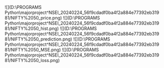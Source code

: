 ![](D:\PROGRAMS Python\majorproject\^NSEI_20240224_56f9cdadf0ba4f2a884e77392eb31981/NIFTY%2050_price.png)
![](D:\PROGRAMS Python\majorproject\^NSEI_20240224_56f9cdadf0ba4f2a884e77392eb31981/NIFTY%2050_hist.png)
![](D:\PROGRAMS Python\majorproject\^NSEI_20240224_56f9cdadf0ba4f2a884e77392eb31981/NIFTY%2050_prediction.png)
![](D:\PROGRAMS Python\majorproject\^NSEI_20240224_56f9cdadf0ba4f2a884e77392eb31981/NIFTY%2050_MSE.png)
![](D:\PROGRAMS Python\majorproject\^NSEI_20240224_56f9cdadf0ba4f2a884e77392eb31981/NIFTY%2050_loss.png)
